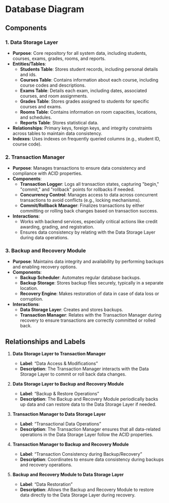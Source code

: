 # Database Diagram

## Components

### 1. Data Storage Layer
- **Purpose**: Core repository for all system data, including students, courses, exams, grades, rooms, and reports.
- **Entities/Tables**:
  - **Students Table**: Stores student records, including personal details and ids.
  - **Courses Table**: Contains information about each course, including course codes and descriptions.
  - **Exams Table**: Details each exam, including dates, associated courses, and room assignments.
  - **Grades Table**: Stores grades assigned to students for specific courses and exams.
  - **Rooms Table**: Contains information on room capacities, locations, and schedules.
  - **Reports Table**: Stores statistical data.
- **Relationships**: Primary keys, foreign keys, and integrity constraints across tables to maintain data consistency.
- **Indexes**: Uses indexes on frequently queried columns (e.g., student ID, course code).

### 2. Transaction Manager
- **Purpose**: Manages transactions to ensure data consistency and compliance with ACID properties.
- **Components**:
  - **Transaction Logger**: Logs all transaction states, capturing "begin," "commit," and "rollback" points for rollbacks if needed.
  - **Concurrency Control**: Manages access to data across concurrent transactions to avoid conflicts (e.g., locking mechanisms).
  - **Commit/Rollback Manager**: Finalizes transactions by either committing or rolling back changes based on transaction success.
- **Interactions**:
  - Works with backend services, especially critical actions like credit awarding, grading, and registration.
  - Ensures data consistency by relating with the Data Storage Layer during data operations.

### 3. Backup and Recovery Module
- **Purpose**: Maintains data integrity and availability by performing backups and enabling recovery options.
- **Components**:
  - **Backup Scheduler**: Automates regular database backups.
  - **Backup Storage**: Stores backup files securely, typically in a separate location.
  - **Recovery Engine**: Makes restoration of data in case of data loss or corruption.
- **Interactions**:
  - **Data Storage Layer**: Creates and stores backups.
  - **Transaction Manager**: Relates with the Transaction Manager during recovery to ensure transactions are correctly committed or rolled back.

## Relationships and Labels

1. **Data Storage Layer to Transaction Manager**
   - **Label**: “Data Access & Modifications”
   - **Description**: The Transaction Manager interacts with the Data Storage Layer to commit or roll back data changes.

2. **Data Storage Layer to Backup and Recovery Module**
   - **Label**: “Backup & Restore Operations”
   - **Description**: The Backup and Recovery Module periodically backs up data and can restore data to the Data Storage Layer if needed.

3. **Transaction Manager to Data Storage Layer**
   - **Label**: “Transactional Data Operations”
   - **Description**: The Transaction Manager ensures that all data-related operations in the Data Storage Layer follow the ACID properties.

4. **Transaction Manager to Backup and Recovery Module**
   - **Label**: “Transaction Consistency during Backup/Recovery”
   - **Description**: Coordinates to ensure data consistency during backups and recovery operations.

5. **Backup and Recovery Module to Data Storage Layer**
   - **Label**: “Data Restoration”
   - **Description**: Allows the Backup and Recovery Module to restore data directly to the Data Storage Layer during recovery.

